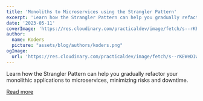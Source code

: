 ```yaml
---
title: 'Monoliths to Microservices using the Strangler Pattern'
excerpt: 'Learn how the Strangler Pattern can help you gradually refactor your monolithic applications to microservices, minimizing risks and downtime.'
date: '2023-05-11'
coverImage: 'https://res.cloudinary.com/practicaldev/image/fetch/s--rKEWeDIw--/c_imagga_scale,f_auto,fl_progressive,h_420,q_auto,w_1000/https://static-assets.amplication.com/blog/monoliths-to-microservices-using-the-strangler-pattern/hero.png'
author:
  name: Koders
  picture: "assets/blog/authors/koders.png"
ogImage:
  url: 'https://res.cloudinary.com/practicaldev/image/fetch/s--rKEWeDIw--/c_imagga_scale,f_auto,fl_progressive,h_420,q_auto,w_1000/https://static-assets.amplication.com/blog/monoliths-to-microservices-using-the-strangler-pattern/hero.png'
---
```


Learn how the Strangler Pattern can help you gradually refactor your monolithic applications to microservices, minimizing risks and downtime.

[Read more](https://dev.to/amplication/monoliths-to-microservices-using-the-strangler-pattern-25h2)
